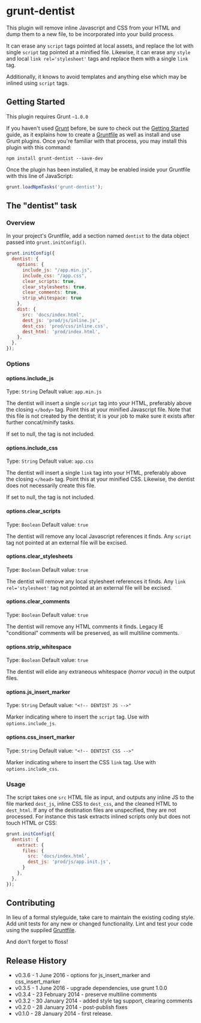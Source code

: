 # grunt-dentist

This plugin will remove inline Javascript and CSS from your HTML and dump them to a new file, to be incorporated into your build process.

It can erase any `script` tags pointed at local assets, and replace the lot with single `script` tag pointed at a minified file.  Likewise, it can erase any `style` and local `link rel='stylesheet'` tags and replace them with a single `link` tag.

Additionally, it knows to avoid templates and anything else which may be inlined using `script` tags.

## Getting Started
This plugin requires Grunt `~1.0.0`

If you haven't used [Grunt](http://gruntjs.com/) before, be sure to check out the [Getting Started](http://gruntjs.com/getting-started) guide, as it explains how to create a [Gruntfile](http://gruntjs.com/sample-gruntfile) as well as install and use Grunt plugins. Once you're familiar with that process, you may install this plugin with this command:

```shell
npm install grunt-dentist --save-dev
```

Once the plugin has been installed, it may be enabled inside your Gruntfile with this line of JavaScript:

```js
grunt.loadNpmTasks('grunt-dentist');
```

## The "dentist" task

### Overview
In your project's Gruntfile, add a section named `dentist` to the data object passed into `grunt.initConfig()`.

```js
grunt.initConfig({
  dentist: {
    options: {
      include_js: "/app.min.js",
      include_css: "/app.css",
      clear_scripts: true,
      clear_stylesheets: true,
      clear_comments: true,
      strip_whitespace: true
    },
    dist: {
      src: 'docs/index.html',
      dest_js: 'prod/js/inline.js',
      dest_css: 'prod/css/inline.css',
      dest_html: 'prod/index.html',
    },
  },
});
```

### Options

#### options.include_js
Type: `String`
Default value: `app.min.js`

The dentist will insert a single `script` tag into your HTML, preferably above the closing `</body>` tag.  Point this at your minified Javascript file.  Note that this file is not created by the dentist; it is your job to make sure it exists after further concat/minify tasks.

If set to null, the tag is not included.

#### options.include_css
Type: `String`
Default value: `app.css`

The dentist will insert a single `link` tag into your HTML, preferably above the closing `</head>` tag.  Point this at your minified CSS.  Likewise, the dentist does not necessarily create this file.

If set to null, the tag is not included.

#### options.clear_scripts
Type: `Boolean`
Default value: `true`

The dentist will remove any local Javascript references it finds.  Any `script` tag not pointed at an external file will be excised.

#### options.clear_stylesheets
Type: `Boolean`
Default value: `true`

The dentist will remove any local stylesheet references it finds.  Any `link rel='stylesheet'` tag not pointed at an external file will be excised.

#### options.clear_comments
Type: `Boolean`
Default value: `true`

The dentist will remove any HTML comments it finds.  Legacy IE "conditional" comments will be preserved, as will multiline comments.

#### options.strip_whitespace
Type: `Boolean`
Default value: `true`

The dentist will elide any extraneous whitespace (_horror vacui_) in the output files.

#### options.js_insert_marker
Type: `String`
Default value: `"<!-- DENTIST JS -->"`

Marker indicating where to insert the `script` tag.  Use with `options.include_js`.

#### options.css_insert_marker
Type: `String`
Default value: `"<!-- DENTIST CSS -->"`

Marker indicating where to insert the CSS `link` tag.  Use with `options.include_css`.

### Usage

The script takes one `src` HTML file as input, and outputs any inline JS to the file marked `dest_js`, inline CSS to `dest_css`, and the cleaned HTML to `dest_html`.  If any of the destination files are unspecified, they are not processed.  For instance this task extracts inlined scripts only but does not touch HTML or CSS:

```js
grunt.initConfig({
  dentist: {
    extract: {
      files: {
        src: 'docs/index.html',
        dest_js: 'prod/js/app.init.js',
      }
    },
  },
});
```

## Contributing
In lieu of a formal styleguide, take care to maintain the existing coding style. Add unit tests for any new or changed functionality. Lint and test your code using the suppiled [Gruntfile](http://gruntjs.com/).

And don't forget to floss!

## Release History
* v0.3.6 - 1 June 2016 - options for js_insert_marker and css_insert_marker
* v0.3.5 - 1 June 2016 - upgrade dependencies, use grunt 1.0.0
* v0.3.4 - 23 February 2014 - preserve multiline comments
* v0.3.2 - 30 January 2014 - added style tag support, clearing comments
* v0.2.0 - 28 January 2014 - post-publish fixes
* v0.1.0 - 28 January 2014 - first release.


